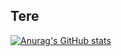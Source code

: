 ## Tere
[![Anurag's GitHub stats](https://github-readme-stats.vercel.app/apiMiiloNiilo2000=anuraghazra)](https://github.com/anuraghazra/github-readme-stats)
